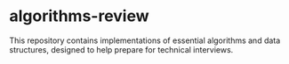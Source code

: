 # algorithms-review
This repository contains implementations of essential algorithms and data structures, designed to help prepare for technical interviews.
